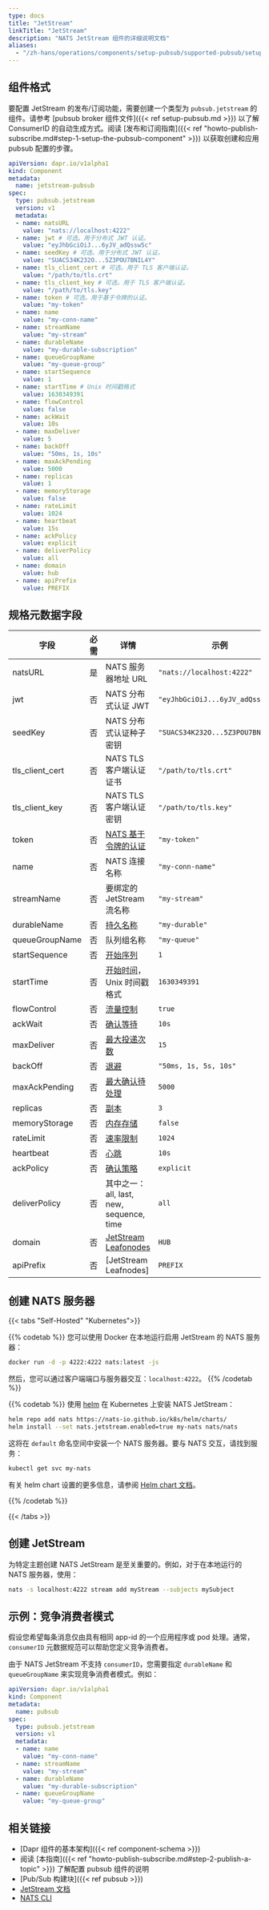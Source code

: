 ```yaml
---
type: docs
title: "JetStream"
linkTitle: "JetStream"
description: "NATS JetStream 组件的详细说明文档"
aliases:
  - "/zh-hans/operations/components/setup-pubsub/supported-pubsub/setup-jetstream/"
---
```


## 组件格式
要配置 JetStream 的发布/订阅功能，需要创建一个类型为 `pubsub.jetstream` 的组件。请参考 [pubsub broker 组件文件]({{< ref setup-pubsub.md >}}) 以了解 ConsumerID 的自动生成方式。阅读 [发布和订阅指南]({{< ref "howto-publish-subscribe.md#step-1-setup-the-pubsub-component" >}}) 以获取创建和应用 pubsub 配置的步骤。

```yaml
apiVersion: dapr.io/v1alpha1
kind: Component
metadata:
  name: jetstream-pubsub
spec:
  type: pubsub.jetstream
  version: v1
  metadata:
  - name: natsURL
    value: "nats://localhost:4222"
  - name: jwt # 可选。用于分布式 JWT 认证。
    value: "eyJhbGciOiJ...6yJV_adQssw5c"
  - name: seedKey # 可选。用于分布式 JWT 认证。
    value: "SUACS34K232O...5Z3POU7BNIL4Y"
  - name: tls_client_cert # 可选。用于 TLS 客户端认证。
    value: "/path/to/tls.crt"
  - name: tls_client_key # 可选。用于 TLS 客户端认证。
    value: "/path/to/tls.key"
  - name: token # 可选。用于基于令牌的认证。
    value: "my-token"
  - name: name
    value: "my-conn-name"
  - name: streamName
    value: "my-stream"
  - name: durableName 
    value: "my-durable-subscription"
  - name: queueGroupName
    value: "my-queue-group"
  - name: startSequence
    value: 1
  - name: startTime # Unix 时间戳格式
    value: 1630349391
  - name: flowControl
    value: false
  - name: ackWait
    value: 10s
  - name: maxDeliver
    value: 5
  - name: backOff
    value: "50ms, 1s, 10s"
  - name: maxAckPending
    value: 5000
  - name: replicas
    value: 1
  - name: memoryStorage
    value: false
  - name: rateLimit
    value: 1024
  - name: heartbeat
    value: 15s
  - name: ackPolicy
    value: explicit
  - name: deliverPolicy
    value: all
  - name: domain
    value: hub
  - name: apiPrefix
    value: PREFIX
```

## 规格元数据字段

| 字段            | 必需 | 详情                                      | 示例                              |
| --------------- | :--: | ---------------------------------------- | -------------------------------- |
| natsURL         |  是  | NATS 服务器地址 URL                      | `"nats://localhost:4222"`        |
| jwt             |  否  | NATS 分布式认证 JWT                      | `"eyJhbGciOiJ...6yJV_adQssw5c"`  |
| seedKey         |  否  | NATS 分布式认证种子密钥                  | `"SUACS34K232O...5Z3POU7BNIL4Y"` |
| tls_client_cert |  否  | NATS TLS 客户端认证证书                  | `"/path/to/tls.crt"`             |
| tls_client_key  |  否  | NATS TLS 客户端认证密钥                  | `"/path/to/tls.key"`             |
| token           |  否  | [NATS 基于令牌的认证]                    | `"my-token"`                     |
| name            |  否  | NATS 连接名称                            | `"my-conn-name"`                 |
| streamName      |  否  | 要绑定的 JetStream 流名称                | `"my-stream"`                    |
| durableName     |  否  | [持久名称]                               | `"my-durable"`                   |
| queueGroupName  |  否  | 队列组名称                              | `"my-queue"`                     |
| startSequence   |  否  | [开始序列]                               | `1`                              |
| startTime       |  否  | [开始时间]，Unix 时间戳格式              | `1630349391`                     |
| flowControl     |  否  | [流量控制]                               | `true`                           |
| ackWait         |  否  | [确认等待]                               | `10s`                            |
| maxDeliver      |  否  | [最大投递次数]                           | `15`                             |
| backOff         |  否  | [退避]                                   | `"50ms, 1s, 5s, 10s"`            |
| maxAckPending   |  否  | [最大确认待处理]                         | `5000`                           |
| replicas        |  否  | [副本]                                   | `3`                              |
| memoryStorage   |  否  | [内存存储]                               | `false`                          |
| rateLimit       |  否  | [速率限制]                               | `1024`                           |
| heartbeat       |  否  | [心跳]                                   | `10s`                            |
| ackPolicy       |  否  | [确认策略]                               | `explicit`                       |
| deliverPolicy   |  否  | 其中之一：all, last, new, sequence, time | `all`                            |
| domain          |  否  | [JetStream Leafonodes]                   | `HUB`                            |
| apiPrefix       |  否  | [JetStream Leafnodes]                    | `PREFIX`                         |

## 创建 NATS 服务器

{{< tabs "Self-Hosted" "Kubernetes">}}

{{% codetab %}}
您可以使用 Docker 在本地运行启用 JetStream 的 NATS 服务器：

```bash
docker run -d -p 4222:4222 nats:latest -js
```

然后，您可以通过客户端端口与服务器交互：`localhost:4222`。
{{% /codetab %}}

{{% codetab %}}
使用 [helm](https://github.com/nats-io/k8s/tree/main/helm/charts/nats#jetstream) 在 Kubernetes 上安装 NATS JetStream：

```bash
helm repo add nats https://nats-io.github.io/k8s/helm/charts/
helm install --set nats.jetstream.enabled=true my-nats nats/nats
```

这将在 `default` 命名空间中安装一个 NATS 服务器。要与 NATS 交互，请找到服务：

```bash
kubectl get svc my-nats
```

有关 helm chart 设置的更多信息，请参阅 [Helm chart 文档](https://helm.sh/docs/helm/helm_install/)。

{{% /codetab %}}

{{< /tabs >}}

## 创建 JetStream

为特定主题创建 NATS JetStream 是至关重要的。例如，对于在本地运行的 NATS 服务器，使用：

```bash
nats -s localhost:4222 stream add myStream --subjects mySubject
```

## 示例：竞争消费者模式

假设您希望每条消息仅由具有相同 app-id 的一个应用程序或 pod 处理。通常，`consumerID` 元数据规范可以帮助您定义竞争消费者。

由于 NATS JetStream 不支持 `consumerID`，您需要指定 `durableName` 和 `queueGroupName` 来实现竞争消费者模式。例如：

```yml
apiVersion: dapr.io/v1alpha1
kind: Component
metadata:
  name: pubsub
spec:
  type: pubsub.jetstream
  version: v1
  metadata:
  - name: name
    value: "my-conn-name"
  - name: streamName
    value: "my-stream"
  - name: durableName 
    value: "my-durable-subscription"
  - name: queueGroupName
    value: "my-queue-group"
```

## 相关链接
- [Dapr 组件的基本架构]({{< ref component-schema >}})
- 阅读 [本指南]({{< ref "howto-publish-subscribe.md#step-2-publish-a-topic" >}}) 了解配置 pubsub 组件的说明
- [Pub/Sub 构建块]({{< ref pubsub >}})
- [JetStream 文档](https://docs.nats.io/nats-concepts/jetstream)
- [NATS CLI](https://github.com/nats-io/natscli)

[持久名称]: https://docs.nats.io/jetstream/concepts/consumers#durable-name
[开始序列]: https://docs.nats.io/jetstream/concepts/consumers#deliverbystartsequence
[开始时间]: https://docs.nats.io/jetstream/concepts/consumers#deliverbystarttime
[重播策略]: https://docs.nats.io/jetstream/concepts/consumers#replaypolicy
[流量控制]: https://docs.nats.io/jetstream/concepts/consumers#flowcontrol
[确认等待]: https://docs.nats.io/jetstream/concepts/consumers#ackwait
[最大投递次数]: https://docs.nats.io/jetstream/concepts/consumers#maxdeliver
[退避]: https://docs.nats.io/jetstream/concepts/consumers#backoff
[最大确认待处理]: https://docs.nats.io/jetstream/concepts/consumers#maxackpending
[副本]: https://docs.nats.io/jetstream/concepts/consumers#replicas
[内存存储]: https://docs.nats.io/jetstream/concepts/consumers#memorystorage
[速率限制]: https://docs.nats.io/jetstream/concepts/consumers#ratelimit
[心跳]: https://docs.nats.io/jetstream/concepts/consumers#heartbeat
[确认策略]: https://docs.nats.io/nats-concepts/jetstream/consumers#ackpolicy
[JetStream Leafonodes]: https://docs.nats.io/running-a-nats-service/configuration/leafnodes/jetstream_leafnodes
[分布式 JWT 认证/授权]: https://docs.nats.io/running-a-nats-service/configuration/securing_nats/auth_intro/jwt
[NATS 基于令牌的认证]: https://docs.nats.io/running-a-nats-service/configuration/securing_nats/auth_intro/tokens